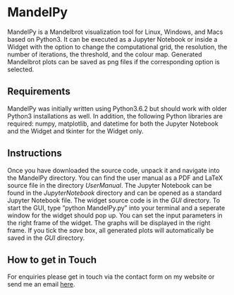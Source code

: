 # MandelPy

MandelPy is a Mandelbrot visualization tool for Linux, Windows, and Macs based on Python3. It can be executed as a Jupyter Notebook or inside a Widget with the option to change the computational grid, the resolution, the number of iterations, the threshold, and the colour map. Generated Mandelbrot plots can be saved as png files if the corresponding option is selected.

## Requirements
MandelPy was initially written using Python3.6.2 but should work with older Python3 installations
as well. In addition, the following Python libraries are required: numpy, matplotlib,
and datetime for both the Jupyter Notebook and the Widget and tkinter for the Widget
only.

## Instructions
Once you have downloaded the source code, unpack it and navigate into the MandelPy directory.
You can find the user manual as a PDF and LaTeX source file in the directory *UserManual*.
The Jupyter Notebook can be found in the *JupyterNotebook* directory and can be opened as
a standard Jupyter Notebook file. The widget source code is in the *GUI* directory. To start the
GUI, type ”python MandelPy.py” into your terminal and a seperate window for the widget
should pop up. You can set the input parameters in the right frame of the widget. The graphs will be displayed in the right frame. If you tick the *save* box, all generated plots will automatically be saved in the *GUI* directory.

## How to get in Touch
For enquiries please get in touch via the contact form on my website
or send me an email [here](https://www.astrofranzi.com/contact/).
